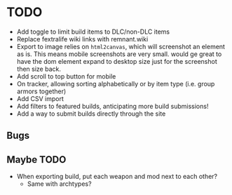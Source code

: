 # TODO

- Add toggle to limit build items to DLC/non-DLC items
- Replace fextralife wiki links with remnant.wiki
- Export to image relies on `html2canvas`, which will screenshot an element as is. This means mobile screenshots are very small.
  would ge great to have the dom element expand to desktop size just for the screenshot then size back.
- Add scroll to top button for mobile
- On tracker, allowing sorting alphabetically or by item type (i.e. group armors together)
- Add CSV import
- Add filters to featured builds, anticipating more build submissions!
- Add a way to submit builds directly through the site

## Bugs

## Maybe TODO

- When exporting build, put each weapon and mod next to each other?
  - Same with archtypes?
